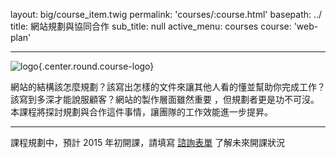 layout: big/course_item.twig
permalink: 'courses/:course.html'
basepath: ../
title: 網站規劃與協同合作
sub_title: null
active_menu: courses
course: 'web-plan'

---

![logo](../media/img/courses/teaser/web-plan.png){.center.round.course-logo}

網站的結構該怎麼規劃？該寫出怎樣的文件來讓其他人看的懂並幫助你完成工作？該寫到多深才能說服顧客？網站的製作層面雖然重要 ，但規劃者更是功不可沒。
本課程將探討規劃與合作這件事情，讓團隊的工作效能進一步提昇。

------

課程規劃中，預計 2015 年初開課，請填寫 [諮詢表單](../contact) 了解未來開課狀況
